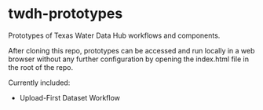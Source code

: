 # twdh-prototypes

Prototypes of Texas Water Data Hub workflows and components. 

After cloning this repo, prototypes can be accessed and  run locally in a web browser without any further configuration by opening the index.html file in the root of the repo.

Currently included:

* Upload-First Dataset Workflow

